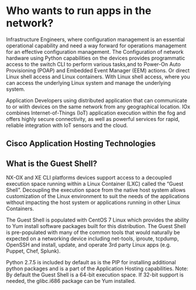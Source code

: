 # Who wants to run apps in the network?

Infrastructure Engineers, where configuration management is an essential operational capability and need a way forward for 
operations management for an effective configuration management. The Configuration of network hardware using Python capabilities 
on the devices provides programmatic access to the switch CLI to perform various tasks,and to Power-On Auto Provisioning (POAP) 
and Embedded Event Manager (EEM) actions. Or direct Linux shell access and Linux containers. With Linux shell access, 
where you can access the underlying Linux system and manage the underlying system.

Application Developers using distributed application that can communicate to or wiith devices on the same network from any geographical 
location. IOx combines Internet-of-Things (IoT) application execution within the fog and offers highly secure connectivity, as well as powerful services for rapid, reliable integration with IoT sensors and the cloud.

## Cisco Application Hosting Technologies



## What is the Guest Shell?

NX-OX and XE CLI platforms devices support access to a decoupled execution space running within a Linux Container (LXC) called the “Guest Shell”. Decoupling the execution space from the native host system allows customization of the Linux environment to suit the needs of the applications without impacting the host system or applications running in other Linux Containers.

The Guest Shell is populated with CentOS 7 Linux which provides the ability to Yum install software packages built for this distribution. The Guest Shell is pre-populated with many of the common tools that would naturally be expected on a networking device including net-tools, iproute, tcpdump, OpenSSH and install, update, and operate 3rd party Linux apps (e.g. Puppet, Chef, Splunk). 

Python 2.7.5 is included by default as is the PIP for installing additional python packages and is a part of the Application Hosting capabilities. Note: By default the Guest Shell is a 64-bit execution space. If 32-bit support is needed, the glibc.i686 package can be Yum installed.


